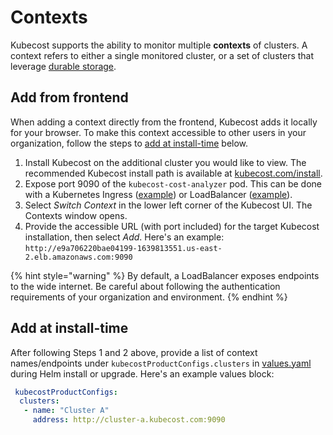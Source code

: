 # Contexts

Kubecost supports the ability to monitor multiple **contexts** of clusters. A context refers to either a single monitored cluster, or a set of clusters that leverage [durable storage](long-term-storage.md).

## Add from frontend

When adding a context directly from the frontend, Kubecost adds it locally for your browser. To make this context accessible to other users in your organization, follow the steps to [add at install-time](context-switcher.md#add-at-install-time) below.

1. Install Kubecost on the additional cluster you would like to view. The recommended Kubecost install path is available at [kubecost.com/install](https://www.kubecost.com/install).
2. Expose port 9090 of the `kubecost-cost-analyzer` pod. This can be done with a Kubernetes Ingress ([example](ingress-examples.md)) or LoadBalancer ([example](assets/kubecost-lb.yaml)).
3. Select _Switch Context_ in the lower left corner of the Kubecost UI. The Contexts window opens.
4. Provide the accessible URL (with port included) for the target Kubecost installation, then select _Add_. Here's an example: `http://e9a706220bae04199-1639813551.us-east-2.elb.amazonaws.com:9090`

{% hint style="warning" %}
By default, a LoadBalancer exposes endpoints to the wide internet. Be careful about following the authentication requirements of your organization and environment.
{% endhint %}

## Add at install-time

After following Steps 1 and 2 above, provide a list of context names/endpoints under `kubecostProductConfigs.clusters` in [values.yaml](https://github.com/kubecost/cost-analyzer-helm-chart/blob/master/cost-analyzer/values.yaml) during Helm install or upgrade. Here's an example values block:

```yaml
 kubecostProductConfigs:
  clusters:
   - name: "Cluster A"
     address: http://cluster-a.kubecost.com:9090
```
